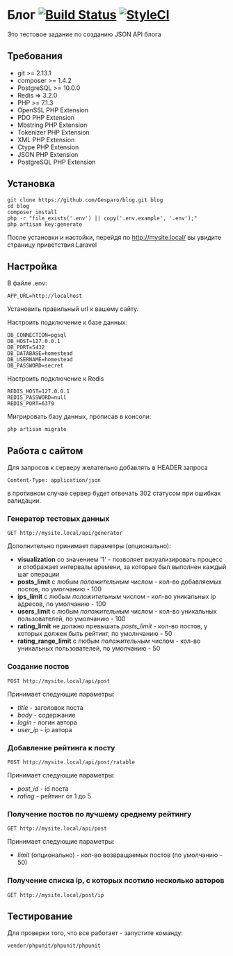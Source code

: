 # Блог [![Build Status](https://travis-ci.com/Gesparo/blog.svg?branch=master)](https://travis-ci.com/Gesparo/blog) [![StyleCI](https://github.styleci.io/repos/144756721/shield?branch=master)](https://github.styleci.io/repos/144756721)

Это тестовое задание по созданию JSON API блога

## Требования
- git >= 2.13.1
- composer >= 1.4.2
- PostgreSQL >= 10.0.0
- Redis => 3.2.0
- PHP >= 7.1.3
- OpenSSL PHP Extension
- PDO PHP Extension
- Mbstring PHP Extension
- Tokenizer PHP Extension
- XML PHP Extension
- Ctype PHP Extension
- JSON PHP Extension
- PostgreSQL PHP Extension

## Установка
```
git clone https://github.com/Gesparo/blog.git blog
cd blog
composer install
php -r "file_exists('.env') || copy('.env.example', '.env');"
php artisan key:generate
```
После установки и настойки, перейдя по http://mysite.local/ вы увидите страницу приветствия Laravel

## Настройка
В файле .env:
```
APP_URL=http://localhost
```
Установить правильный url к вашему сайту.

Настроить подключение к базе данных:
```
DB_CONNECTION=pgsql
DB_HOST=127.0.0.1
DB_PORT=5432
DB_DATABASE=homestead
DB_USERNAME=homestead
DB_PASSWORD=secret
```

Настроить подключение к Redis
```
REDIS_HOST=127.0.0.1
REDIS_PASSWORD=null
REDIS_PORT=6379
```

Мигрировать базу данных, прописав в консоли:
```
php artisan migrate
```
## Работа с сайтом
Для запросов к серверу желательно добавлять в HEADER запроса
```
Content-Type: application/json
```
в противном случае сервер будет отвечать 302 статусом при ошибках валидации.

### Генератор тестовых данных
```
GET http://mysite.local/api/generator
```
Дополнительно принимает параметры (опционально):
- **visualization** со значением '1' - позволяет визуализировать процесс и отображает интервалы времени, за которые был выполнен каждый шаг операции
- **posts_limit** с любым *положительным* числом - кол-во добавляемых постов, по умолчанию - 100
- **ips_limit** с любым *положительным* числом - кол-во уникальных ip адресов, по умолчанию - 100
- **users_limit** с любым *положительным* числом - кол-во уникальных пользователей, по умолчанию - 100
- **rating_limit** не должно превышать *posts_limit* - кол-во постов, у которых должен быть рейтинг, по умолнчанию - 50
- **rating_range_limit** с любым *положительным* числом - кол-во уникальных пользователей, по умолчанию - 50

### Создание постов
```
POST http://mysite.local/api/post
```
Принимает следующие параметры:
- *title* - заголовок поста
- *body* - содержание
- *login* - логин автора
- *user_ip* - ip автора

### Добавление рейтинга к посту
```
POST http://mysite.local/api/post/ratable
```
Принимает следующие параметры:
- *post_id* - id поста
- *rating* - рейтинг от 1 до 5

### Получение постов по лучшему среднему рейтингу
```
GET http://mysite.local/api/post
```
Принимает следующие параметры:
- *limit* (опционально) - кол-во возвращаемых постов (по умолчанию - 50)

### Получение списка ip, с которых псотило несколько авторов
```
GET http://mysite.local/post/ip
```

## Тестирование
Для проверки того, что все работает - запустите команду:
```
vendor/phpunit/phpunit/phpunit
```